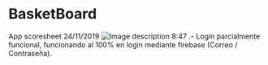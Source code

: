 # BasketBoard
App scoresheet
24/11/2019
![Image description](https://ibb.co/FWX8Gdj)
8:47 .- Login parcialmente funcional, funcionando al 100% en login mediante firebase (Correo / Contraseña).
